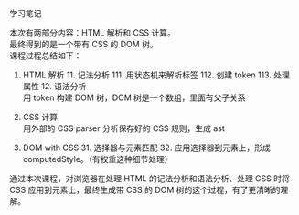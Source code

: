 学习笔记

本次有两部分内容：HTML 解析和 CSS 计算。  
最终得到的是一个带有 CSS 的 DOM 树。  
课程过程总结如下：
1. HTML 解析
	11. 记法分析 
		111. 用状态机来解析标签
		112. 创建  token
		113. 处理属性
	12. 语法分析  
	用 token 构建 DOM 树，DOM 树是一个数组，里面有父子关系
	
2. CSS 计算  
    用外部的 CSS parser 分析保存好的 CSS 规则，生成 ast
    
3. DOM with CSS
	31. 选择器与元素匹配
	32. 应用选择器到元素上，形成 computedStyle。（有权重这种细节处理）
	
通过本次课程，对浏览器在处理 HTML 的记法分析和语法分析、处理 CSS 时将 CSS 应用到元素上，最终生成带 CSS 的
DOM 树的这个过程，有了更清晰的理解。 
